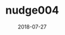 ---
title: nudge004
articlename: Effect of an Automated Patient Dashboard Using Active Choice and Peer Comparison Performance Feedback to Physicians on Statin Prescribing
topic: Nudges
date: 2018-07-27
authors: Mitesh S. Patel, MD, MBA, MS; Gregory W. Kurtzman, BA; Sneha Kannan, MD; Dylan S. Small, PhD; Alexander Morris, BS; Steve Honeywell Jr, BS; Damien Leri, MSEd, MPH; Charles A. L. Rareshide, MS; Susan C. Day, MD, MPH; Kevin B. Mahoney, MBA; Kevin G. Volpp, MD, PhD; David A. Asch, MD, MBA
source: 'https://jamanetwork.com/journals/jamanetworkopen/fullarticle/2688535'
journal: JAMA Open
spotlight: true
image: 
summary: 
---